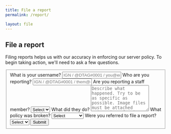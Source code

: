 ```yaml
---
title: File a report
permalink: /report/

layout: file
---
```


## File a report
Filing reports helps us with our accuracy in enforcing our server policy. To begin taking action, we'll need to ask a few questions.

<form class="usa-form-large" form method="POST" action="https://formspree.io/urgent@novelmc.net">
  <fieldset id="fs-frm-inputs">
  	<label for="full-name">What is your username?</label>
  	<input type="username" name="username" placeholder="IGN / @DTAG#0001 / you@email.com" required="">
    <label for="full-name">Who are you reporting?</label>
  	<input type="offender" name="offender" placeholder="IGN / @DTAG#0001 / them@email.com" required="">
    <label for="staff">Are you reporting a staff member?</label>
    <select name="staff" id="staff" required="">
      <option value="Select" selected="" disabled="">Select</option>
      <option value="Yes">Yes</option>
      <option value="No">No</option>
    </select>
  	<label for="message">What did they do?</label>
    <textarea rows="5" name="message" id="message" placeholder="Describe what happened. Try to be as specific as possible. Image files must be attached using sites for image hosting." required=""></textarea>
    <label for="rule">What policy was broken?</label>
    <select name="rule" id="rule" required="">
      <option value="Select" selected="" disabled="">Select</option>
      <option value="Server policy">Server policy</option>
      <option value="Forum policy">Forum policy</option>
      <option value="Other">Other</option>
    </select>
    <label for="referral">Were you referred to file a report?</label>
    <select name="referral" id="referral" required="">
      <option value="Select" selected="" disabled="">Select</option>
      <option value="Yes">Yes</option>
      <option value="No">No</option>
    </select>
    <input type="hidden" name="_subject" id="email-subject" value="Report Form Submission">
  <button type="submit">Submit</button>
